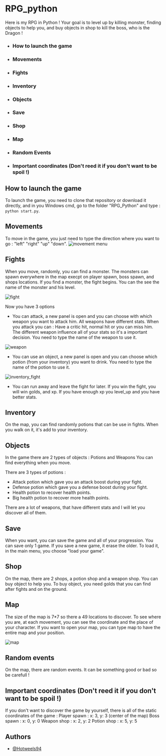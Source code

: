 # RPG_python

Here is my RPG in Python ! Your goal is to level up by killing monster, finding objects to help you, and buy objects in shop to kill the boss, who is the Dragon !

* ### How to launch the game
* ### Movements
* ### Fights
* ### Inventory
* ### Objects
* ### Save
* ### Shop
* ### Map
* ### Random Events
* ### Important coordinates (Don't reed it if you don't want to be spoil !)

## How to launch the game
To launch the game, you need to clone that repository or download it directly, and in you Windows cmd, go to the folder "RPG_Python" and type : ```python start.py```.

## Movements
To move in the game, you just need to type the direction where you want to go : "left" "right" "up" "down".
![movement menu](https://github.com/user-attachments/assets/787a9dc2-ba6a-4d7c-9b61-2cc03511434f)

## Fights
When you move, randomly, you can find a monster. The monsters can spawn everywhere in the map execpt on player spawn, boss spawn, and shops locations.
If you find a monster, the fight begins. You can the see the name of the monster and his level.

![fight](https://github.com/user-attachments/assets/fb0170ff-75d2-441c-96e4-712eb925f190)


Now you have 3 options
* You can attack, a new panel is open and you can choose with which weapon you want to attack him. All weapons have different stats. When you attack you can : Have a critic hit, normal hit or you can miss him. The different weapon influence all of your stats so it's a important decision. You need to type the name of the weapon to use it.

![weapon](https://github.com/user-attachments/assets/46445edb-21b4-4be4-9888-d53a7bac099e)


* You can use an object, a new panel is open and you can choose which potion (from your inventory) you want to drink. You need to type the name of the potion to use it.

![inventory_fight](https://github.com/user-attachments/assets/c4d94b4a-af9d-4ac2-b6fe-1e3549b11eac)


* You can run away and leave the fight for later.
If you win the fight, you will win golds, and xp. If you have enough xp you level_up and you have better stats.

## Inventory
On the map, you can find randomly potions that can be use in fights. When you walk on it, it's add to your inventory. 

## Objects
In the game there are 2 types of objects : Potions and Weapons
You can find everything when you move.

There are 3 types of potions :
* Attack potion which gave you an attack boost during your fight.
* Defense potion which gave you a defense boost during your fight.
* Health potion to recover health points.
* Big health potion to recover more health points.

There are a lot of weapons, that have different stats and I will let you discover all of them.

## Save
When you want, you can save the game and all of your progression. You can save only 1 game. If you save a new game, it erase the older.
To load it, in the main menu, you choose "load your game".

## Shop
On the map, there are 2 shops, a potion shop and a weapon shop. You can buy object to help you.
To buy object, you need golds that you can find after fights and on the ground.

## Map
The size of the map is 7*7 so there a 49 locations to discover.
To see where you are, at each movement, you can see the coordinate and the place of your character.
If you want to open your map, you can type map to have the entire map and your position.

![map](https://github.com/user-attachments/assets/2920f6cf-5aff-423a-919b-150f7e6d2c86)


## Random events
On the map, there are random events. It can be something good or bad so be carefull !

## Important coordinates (Don't reed it if you don't want to be spoil !)
If you don't want to discover the game by yourself, there is all of the static coordinates of the game :
Player spawn : x: 3, y: 3 (center of the map)
Boss spawn : x: 0, y: 0
Weapon shop : x: 2, y: 2
Potion shop : x: 5, y: 5


## Authors
- [@Hotweels94](https://github.com/Hotweels94)
